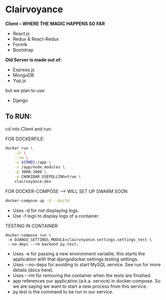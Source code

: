 # Clairvoyance

<b>Client – WHERE THE MAGIC HAPPENS SO FAR</b>

<ul>
  <li>React.js</li>
  <li>Redux & React-Redux</li>
  <li>Formik</li>
  <li>Bootstrap</li>
</ul>

<b>Old Server is made out of:</b>

<ul>
  <li>Express.js</li>
  <li>MongoDB</li>
  <li>Yup.js</li>
</ul>

but we plan to use:

- Django

## To RUN:

cd into Client and run:

FOR DOCKERFILE:

```bash
docker run \
    -it \
    --rm \
    -v ${PWD}:/app \
    -v /app/node_modules \
    -p 3000:3000 \
    -e CHOKIDAR_USEPOLLING=true \
    clairvoyance:dev
```

FOR DOCKER-COMPOSE --> WILL SET UP SWARM SOON

```bash
docker-compose up -d --build
```

- Uses -d for not displaying logs.
- Use -f logs to display logs of a container.

TESTING IN CONTAINER:

```
docker-compose run \
 -e DJANGO_SETTINGS_MODULE=clairvoyance.settings.settings_test \
 --no-deps --rm backend py.test;
```

- Uses -e for passing a new environment variable, this starts the application with that djangodocker.settings.testing settings.
- Uses --no-deps for avoiding to start MySQL service. See run for more details (docs here).
- Uses --rm for removing the container when the tests are finished.
- app references our application (a.k.a. service) in docker-compose. So we are saying we want to start a new process from this service.
- py.test is the command to be run in our service.
